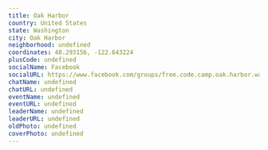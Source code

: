 ```yaml
---
title: Oak Harbor
country: United States
state: Washington
city: Oak Harbor
neighborhood: undefined
coordinates: 48.293156, -122.643224
plusCode: undefined
socialName: Facebook
socialURL: https://www.facebook.com/groups/free.code.camp.oak.harbor.wa
chatName: undefined
chatURL: undefined
eventName: undefined
eventURL: undefined
leaderName: undefined
leaderURL: undefined
oldPhoto: undefined
coverPhoto: undefined
---
```

